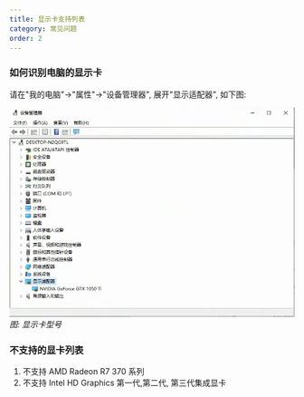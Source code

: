 ```yaml
---
title: 显示卡支持列表
category: 常见问题
order: 2
---
```


### 如何识别电脑的显示卡
请在"我的电脑"->"属性"->"设备管理器", 展开"显示适配器", 如下图:

![GPU Model](/images/install/install-gpu-model-nvidia.png)
*图: 显示卡型号*


### 不支持的显卡列表
1. 不支持 AMD Radeon R7 370 系列
1. 不支持 Intel HD Graphics 第一代,第二代, 第三代集成显卡
